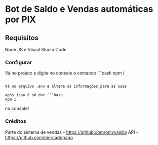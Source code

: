 # Bot de Saldo e Vendas automáticas por PIX

## Requisitos
Node.JS e Visual Studio Code

### Configurar
Vá no projeto e digite no console o comando ```bash
npm i
```

Vá no arquivo .env e altere as informações para as suas

após isso é só dar ```bash
npm i
```
no console!

### Créditos
Parte do sistema de vendas - https://github.com/onlyvanilla
API - https://github.com/mercadopago

